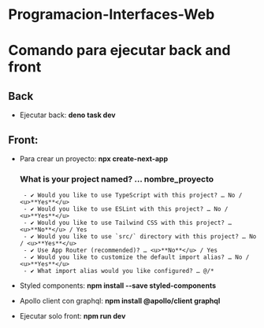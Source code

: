 # Programacion-Interfaces-Web

# Comando para ejecutar back and front


## Back

- Ejecutar back: **deno task dev**

## Front: 

- Para crear un proyecto: **npx create-next-app**


    ### What is your project named? … nombre_proyecto
       - ✔ Would you like to use TypeScript with this project? … No / <u>**Yes**</u>
       - ✔ Would you like to use ESLint with this project? … No / <u>**Yes**</u>
       - ✔ Would you like to use Tailwind CSS with this project? … <u>**No**</u> / Yes
       - ✔ Would you like to use `src/` directory with this project? … No / <u>**Yes**</u>
       - ✔ Use App Router (recommended)? … <u>**No**</u> / Yes
       - ✔ Would you like to customize the default import alias? … No / <u>**Yes**</u>
       - ✔ What import alias would you like configured? … @/*

- Styled components: **npm install --save styled-components**

- Apollo client con graphql: **npm install @apollo/client graphql**

- Ejecutar solo front: **npm run dev**
